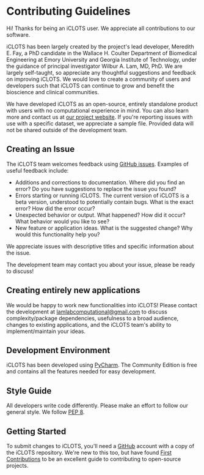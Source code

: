 # Contributing Guidelines

Hi! Thanks for being an iCLOTS user. We appreciate all contributions to our software.

iCLOTS has been largely created by the project's lead developer, Meredith E. Fay, a PhD candidate in the Wallace H. Coulter Department of Biomedical Engineering at Emory University and Georgia Institute of Technology, under the guidance of principal investigator Wilbur A. Lam, MD, PhD.
We are largely self-taught, so appreciate any thoughtful suggestions and feedback on improving iCLOTS.
We would love to create a community of users and developers such that iCLOTS can continue to grow and benefit the bioscience and clinical communities.

We have developed iCLOTS as an open-source, entirely standalone product with users with no computational experience in mind. You can also learn more and contact us at [our project website](https://www.iclots.org/). If you're reporting issues with use with a specific dataset, we appreciate a sample file. Provided data will not be shared outside of the development team.

## Creating an Issue

The iCLOTS team welcomes feedback using [GitHub issues](https://github.com/iCLOTS/iCLOTS/issues). Examples of useful feedback include:

* Additions and corrections to documentation. Where did you find an error? Do you have suggestions to replace the issue you found?
* Errors starting or running iCLOTS. The current version of iCLOTS is a beta version, understood to potentially contain bugs. What is the exact error? How did the error occur?
* Unexpected behavior or output. What happened? How did it occur? What behavior would you like to see?
* New feature or application ideas. What is the suggested change? Why would this functionality help you?

We appreciate issues with descriptive titles and specific information about the issue. 

The development team may contact you about your issue, please be ready to discuss!

## Creating entirely new applications

We would be happy to work new functionalities into iCLOTS! Please contact the development at lamlabcomputational@gmail.com to discuss complexity/package dependencies, usefulness to a broad audience, changes to existing applications, and the iCLOTS team's ability to implement/maintain your ideas.

## Development Environment

iCLOTS has been developed using [PyCharm](https://www.jetbrains.com/pycharm/). The Community Edition is free and contains all the features needed for easy development.

## Style Guide

All developers write code differently. Please make an effort to follow our general style. We follow [PEP 8](https://www.python.org/dev/peps/pep-0008/).

## Getting Started

To submit changes to iCLOTS, you'll need a [GitHub](https://github.com/) account with a copy of the iCLOTS repository.
We're new to this too, but have found [First Contributions](https://github.com/firstcontributions) to be an excellent guide to contributing to open-source projects.


